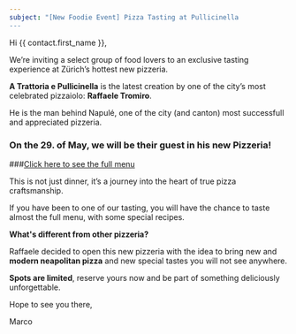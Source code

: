 ```yaml
---
subject: "[New Foodie Event] Pizza Tasting at Pullicinella
---
```


Hi {{ contact.first_name }},

We’re inviting a select group of food lovers to an exclusive tasting experience at Zürich’s hottest new pizzeria.

**A Trattoria e Pullicinella** is the latest creation by one of the city’s most celebrated pizzaiolo: **Raffaele Tromiro**.

He is the man behind Napulé, one of the city (and canton) most successfull and appreciated pizzeria.

### On the 29. of May, we will be their guest in his new Pizzeria!

###[Click here to see the full menu](/click)

This is not just dinner, it’s a journey into the heart of true pizza craftsmanship.

If you have been to one of our tasting, you will have the chance to taste almost the full menu, with some special recipes.

**What's different from other pizzeria?**

Raffaele decided to open this new pizzeria with the idea to bring new and **modern neapolitan pizza** and new special tastes you will not see anywhere.

**Spots are limited**, reserve yours now and be part of something deliciously unforgettable.

Hope to see you there,

Marco